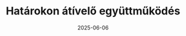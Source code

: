 ---
layout: layouts/non-en-archive-episode.njk
tags: huarchive
date: "2025-06-06"
title: Határokon átívelő együttműködés
perex: "TVP 3 Rzeszów: Háborús temető Manylován | ČT Brno: Morva Pitín és a szlovákiai Horné Srnie együttműködése | DUNA TV Szeged: Magyar–szerb együttműködés | STVR Košice: Béke Arkája a háború sújtotta Donyeck gyermekei számára - cseh–szlovák–ukrán együttműködés"
datum: 6. 6. 2025
tv: Duna
foto: /images/uploads/crossborder_cooperation_in_action_357x206.jpg
alt: KÉZFOGÁS, MINT AZ EGYÜTTMŰKÖDÉS JELE
link: https://mediaklikk.hu/duna/cikk/2025/06/04/kvartett-hatarokon-ativelo-egyuttmukodes
---